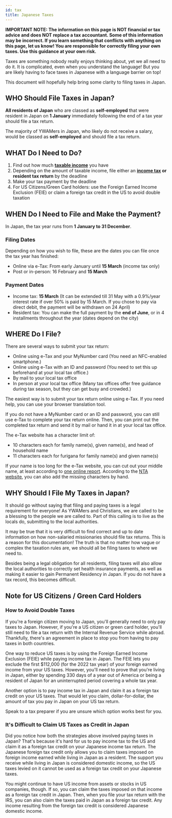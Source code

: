 ```yaml
---
id: tax
title: Japanese Taxes
---
```


**IMPORTANT NOTE: The information on this page is NOT financial or tax advice and does NOT replace a tax accountant. Some of this information may be incorrect. If you learn something that conflicts with anything on this page, let us know! You are responsible for correctly filing your own taxes. Use this guidance at your own risk.**

Taxes are something nobody really enjoys thinking about, yet we all need to do it. It is complicated, even when you understand the language! But you are likely having to face taxes in Japanese with a language barrier on top!

This document will hopefully help bring some clarity to filing taxes in Japan.

## WHO Should File Taxes in Japan?

**All residents of Japan** who are classed as **self-employed** that were resident in Japan on **1 January** immediately following the end of a tax year should file a tax return.

The majority of YWAMers in Japan, who likely do not receive a salary, would be classed as **self-employed** and should file a tax return.

## WHAT Do I Need to Do?

1. Find out how much **[taxable income](tax2.md)** you have
2. Depending on the amount of taxable income, file either an **[income tax](tax3.md) or resident tax return** by the deadline
3. Make your tax payment by the deadline
4. For US Citizens/Green Card holders: use the Foreign Earned Income Exclusion (FEIE) or claim a foreign tax credit in the US to avoid double taxation

## WHEN Do I Need to File and Make the Payment?

In Japan, the tax year runs from **1 January to 31 December**.

### Filing Dates

Depending on how you wish to file, these are the dates you can file once the tax year has finished:

- Online via e-Tax: From early January until **15 March** (income tax only)
- Post or in-person: 16 February and **15 March**

### Payment Dates

- Income tax: **15 March** (It can be extended till 31 May with a 0.9%/year interest rate if over 50% is paid by 15 March. If you chose to pay via direct debit, the payment will be withdrawn on 24 April)
- Resident tax: You can make the full payment by the **end of June**, or in 4 installments throughout the year (dates depend on the city)

## WHERE Do I File?

There are several ways to submit your tax return:

- Online using e-Tax and your MyNumber card (You need an NFC-enabled smartphone.)
- Online using e-Tax with an ID and password (You need to set this up beforehand at your local tax office.)
- By mail to your local tax office
- In person at your local tax office (Many tax offices offer free guidance during tax season, but they can get busy and crowded.)

The easiest way is to submit your tax return online using e-Tax. If you need help, you can use your browser translation tool.

If you do not have a MyNumber card or an ID and password, you can still use e-Tax to complete your tax return online. Then, you can print out the completed tax return and send it by mail or hand it in at your local tax office.

The e-Tax website has a character limit of:

- 10 characters each for family name(s), given name(s), and head of household name
- 11 characters each for furigana for family name(s) and given name(s)

If your name is too long for the e-Tax website, you can cut out your middle name, at least according to [one online report](https://www.reddit.com/r/JapanFinance/comments/spgy3z/comment/hwfr1x9/). According to the [NTA website](https://www.keisan.nta.go.jp/r4yokuaru/cat1/cat13/cat131/cid094.html), you can also add the missing characters by hand.

## WHY Should I File My Taxes in Japan?

It should go without saying that filing and paying taxes is a legal requirement for everyone! As YWAMers and Christians, we are called to be a blessing to the people we are called to. Part of this calling is to live as the locals do, submitting to the local authorities.

It may be true that it is very difficult to find correct and up to date information on how non-salaried missionaries should file tax returns. This is a reason for this documentation! The truth is that no matter how vague or complex the taxation rules are, we should all be filing taxes to where we need to.

Besides being a legal obligation for all residents, filing taxes will also allow the local authorities to correctly set health insurance payments, as well as making it easier to gain Permanent Residency in Japan. If you do not have a tax record, this becomes difficult.

## Note for US Citizens / Green Card Holders

### How to Avoid Double Taxes

If you're a foreign citizen moving to Japan, you'll generally need to only pay taxes to Japan. However, if you're a US citizen or green card holder, you'll still need to file a tax return with the Internal Revenue Service while abroad. Thankfully, there's an agreement in place to stop you from having to pay taxes in both countries.

One way to reduce US taxes is by using the Foreign Earned Income Exclusion (FEIE) while paying income tax in Japan. The FEIE lets you exclude the first $112,000 (for the 2022 tax year) of your foreign earned income from your US taxes. However, you'll need to prove that you're living in Japan, either by spending 330 days of a year out of America or being a resident of Japan for an uninterrupted period covering a whole tax year.

Another option is to pay income tax in Japan and claim it as a foreign tax credit on your US taxes. That would let you claim, dollar-for-dollar, the amount of tax you pay in Japan on your US tax return.

Speak to a tax preparer if you are unsure which option works best for you.

### It's Difficult to Claim US Taxes as Credit in Japan

Did you notice how both the strategies above involved paying taxes in Japan? That's because it's hard for us to pay income tax to the US and claim it as a foreign tax credit on your Japanese income tax return. The Japanese foreign tax credit only allows you to claim taxes imposed on foreign income earned while living in Japan as a resident. The support you receive while living in Japan is considered domestic income, so the US taxes levied on it cannot be used as a foreign tax credit on your Japanese taxes.

You might continue to have US income from assets or stocks in US companies, though. If so, you can claim the taxes imposed on that income as a foreign tax credit in Japan. Then, when you file your tax return with the IRS, you can also claim the taxes paid in Japan as a foreign tax credit. Any income resulting from the foreign tax credit is considered Japanese domestic income.